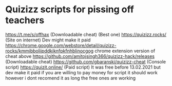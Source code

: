# Quizizz scripts for pissing off teachers 
https://t.me/s/offhax (Downloadable cheat) (Best one)
https://quizizz.rocks/ (Site on internet) Dev might make it paid
https://chrome.google.com/webstore/detail/quizizz-rocks/kmmibboliipddkiknfpkfnhblinocgog chrome extension version of cheat above
https://github.com/amitojsingh366/quizizz-hack/releases (Downloadable cheat)
https://github.com/gbaranski/quizizz-cheat (Console script) 
https://quizit.online/ (Paid script) It was free before 13.02.2021 but dev make it paid if you are willing to pay money for script it should work however i dont recomend it as long the free ones are working
